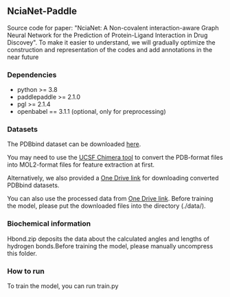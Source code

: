 ## NciaNet-Paddle
Source code for paper: "NciaNet: A Non-covalent interaction-aware Graph Neural Network for the Prediction of Protein-Ligand Interaction in Drug Discovey".
To make it easier to understand, we will gradually optimize the construction and representation of the codes and add annotations in the near future

### Dependencies
- python >= 3.8
- paddlepaddle >= 2.1.0
- pgl >= 2.1.4
- openbabel == 3.1.1 (optional, only for preprocessing)

### Datasets
The PDBbind dataset can be downloaded [here](http://pdbbind-cn.org).

You may need to use the [UCSF Chimera tool](https://www.cgl.ucsf.edu/chimera/) to convert the PDB-format files into MOL2-format files for feature extraction at first.

Alternatively, we also provided a [One Drive link](https://1drv.ms/f/s!Ap_z1OHP_xEagUyGOLgKARDNHw5b?e=kJW9Vp) for downloading converted PDBbind datasets.

You can also use the processed data from [One Drive link](https://1drv.ms/u/s!Ap_z1OHP_xEagUfpFIT1g51lMzcE?e=TbK2co). Before training the model, please put the downloaded files into the directory (./data/).

### Biochemical information
Hbond.zip deposits the data about the calculated angles and lengths of hydrogen bonds.Before training the model, please manually uncompress this folder.
### How to run
To train the model, you can run train.py

